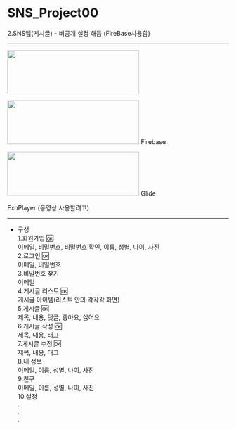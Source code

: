 # SNS_Project00
2.SNS앱(게시글) - 비공개 설정 해둠 (FireBase사용함) 

--------------------------------------------------------------------------

<img src="https://www.gstatic.com/devrel-devsite/va3a0eb1ff00a004a87e2f93101f27917d794beecfd23556fc6d8627bba2ff3cf/android/images/lockup.svg" width="300" height="100">

<img src="https://www.gstatic.com/devrel-devsite/prod/v15f72515e1c53f03e6d573e85fc193d888eb8fb1758082e4a5ecf80f00fa48ef/firebase/images/lockup.png" width="300" height="100"> Firebase

<img src="https://github.com/bumptech/glide/blob/master/static/glide_logo.png?raw=true" width="300" height="100"> Glide

ExoPlayer (동영상 사용할려고)

--------------------------------------------------------------------------

- 구성<br>
 1.회원가입       :ok: <br>
   이메일, 비밀번호, 비밀번호 확인, 이름, 성별, 나이, 사진<br>
 2.로그인        :ok:<br>
   이메일, 비밀번호<br>
 3.비밀번호 찾기<br>
   이메일<br>
 4.게시글 리스트  :ok:<br>
   게시글 아이템(리스트 안의 각각각 화면)<br>
 5.게시글        :ok:<br>
   제목, 내용, 댓글, 좋아요, 싫어요<br>
 6.게시글 작성   :ok:<br>
   제목, 내용, 태그<br>
 7.게시글 수정   :ok:<br>
   제목, 내용, 태그<br>
 8.내 정보<br>
   이메일, 이름, 성별, 나이, 사진<br>
 9.친구<br>
   이메일, 이름, 성별, 나이, 사진<br>
 10.설정<br>
   .<br>
   .<br>
   .<br>
  
